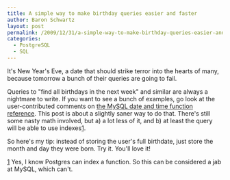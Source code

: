 ```yaml
---
title: A simple way to make birthday queries easier and faster
author: Baron Schwartz
layout: post
permalink: /2009/12/31/a-simple-way-to-make-birthday-queries-easier-and-faster/
categories:
  - PostgreSQL
  - SQL
---
```

It's New Year's Eve, a date that should strike terror into the hearts of many, because tomorrow a bunch of their queries are going to fail.

Queries to "find all birthdays in the next week" and similar are always a nightmare to write. If you want to see a bunch of examples, go look at the user-contributed comments on [the MySQL date and time function reference][1]. This post is about a slightly saner way to do that. There's still some nasty math involved, but a) a lot less of it, and b) at least the query will be able to use indexes[1].

So here's my tip: instead of storing the user's full birthdate, just store the month and day they were born. Try it. You'll love it!

[1] Yes, I know Postgres can index a function. So this can be considered a jab at MySQL, which can't.

 [1]: http://dev.mysql.com/doc/refman/5.1/en/date-and-time-functions.html
